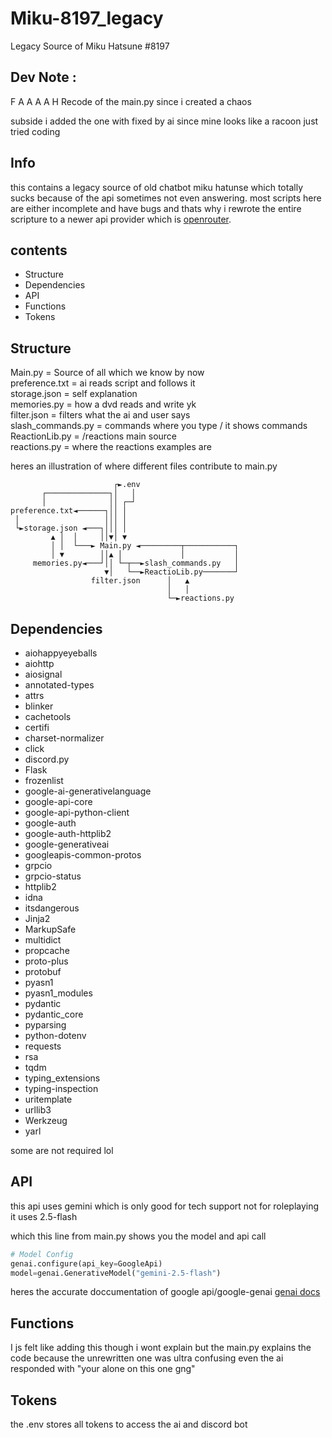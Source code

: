 # Miku-8197_legacy
Legacy Source of Miku Hatsune #8197

## Dev Note :
F A A A A H
Recode of the main.py since i created a chaos

subside i added the one with fixed by ai since mine looks like a racoon just tried coding

## Info
this contains a legacy source of old chatbot miku hatunse which totally sucks because of the api sometimes not even answering.
most scripts here are either incomplete and have bugs and thats why i rewrote the entire scripture to a newer api provider
which is [openrouter](https://openrouter.ai).

## contents
- Structure
- Dependencies
- API
- Functions
- Tokens

## Structure
Main.py = Source of all which we know by now<br>
preference.txt = ai reads script and follows it<br>
storage.json = self explanation<br>
memories.py = how a dvd reads and write yk<br>
filter.json = filters what the ai and user says<br>
slash_commands.py = commands where you type / it shows commands<br>
ReactionLib.py = /reactions main source<br>
reactions.py = where the reactions examples are<br>

heres an illustration of where different files contribute to main.py<br>
```
                       ┌►.env                      
       ┌──────────────┐│   │                       
       │              ││ ┌─┘                       
preference.txt◄──────┐││ │                         
 │                   │││ │                         
 └►storage.json ◄───┐│││ │                         
         ▲ │  │     ││▼│ ▼                         
         │ │  └───► Main.py ◄─────────┬───────────┐
         │ ▼        ││▲ │             │           │
     memories.py◄───┘││ └─┬──►slash_commands.py   │
                     ▼│   └──►ReactioLib.py───────┘
                  filter.json      │   ▲           
                                   │   │           
                                   └─►reactions.py 
```

## Dependencies

- aiohappyeyeballs
- aiohttp
- aiosignal
- annotated-types
- attrs
- blinker
- cachetools
- certifi
- charset-normalizer
- click
- discord.py
- Flask
- frozenlist
- google-ai-generativelanguage
- google-api-core
- google-api-python-client
- google-auth
- google-auth-httplib2
- google-generativeai
- googleapis-common-protos
- grpcio
- grpcio-status
- httplib2
- idna
- itsdangerous
- Jinja2
- MarkupSafe
- multidict
- propcache
- proto-plus
- protobuf
- pyasn1
- pyasn1_modules
- pydantic
- pydantic_core
- pyparsing
- python-dotenv
- requests
- rsa
- tqdm
- typing_extensions
- typing-inspection
- uritemplate
- urllib3
- Werkzeug
- yarl

some are not required lol

## API
this api uses gemini which is only good for tech support not for roleplaying
it uses 2.5-flash

which this line from main.py shows you the model and api call
```python
# Model Config
genai.configure(api_key=GoogleApi)
model=genai.GenerativeModel("gemini-2.5-flash")
```

heres the accurate doccumentation of google api/google-genai
[genai docs](https://github.com/googleapis/python-genai?tab=readme-ov-file)

## Functions
I js felt like adding this though i wont explain
but the main.py explains the code because the unrewritten one was ultra confusing
even the ai responded with "your alone on this one gng"

## Tokens
the .env stores all tokens to access the ai and discord bot
